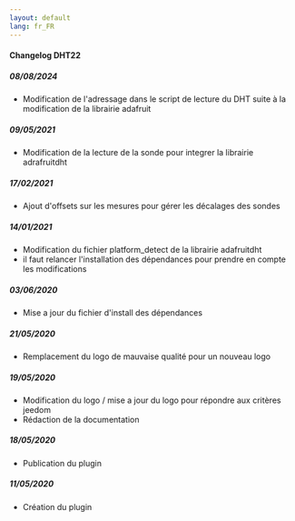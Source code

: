 ```yaml
---
layout: default
lang: fr_FR
---
```


#### Changelog DHT22

##### 08/08/2024
- Modification de l'adressage dans le script de lecture du DHT suite à la modification de la librairie adafruit
  
##### 09/05/2021
- Modification de la lecture de la sonde pour integrer la librairie adrafruitdht
  
##### 17/02/2021
- Ajout d'offsets sur les mesures pour gérer les décalages des sondes

##### 14/01/2021
- Modification du fichier platform_detect de la librairie adafruitdht 
- il faut relancer l'installation des dépendances pour prendre en compte les modifications
##### 03/06/2020
- Mise a jour du fichier d'install des dépendances

##### 21/05/2020
- Remplacement du logo de mauvaise qualité pour un nouveau logo 
##### 19/05/2020
- Modification du logo / mise a jour du logo pour répondre aux critères jeedom
- Rédaction de la documentation

##### 18/05/2020

- Publication du plugin

##### 11/05/2020

- Création du plugin
